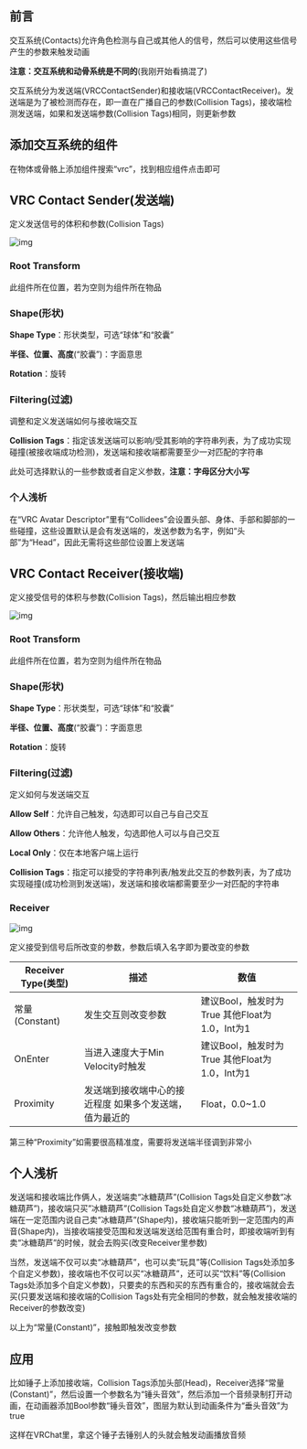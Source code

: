 ## 前言

交互系统(Contacts)允许角色检测与自己或其他人的信号，然后可以使用这些信号产生的参数来触发动画

**注意：交互系统和动骨系统是不同的**(我刚开始看搞混了)

交互系统分为发送端(VRCContactSender)和接收端(VRCContactReceiver)。发送端是为了被检测而存在，即一直在广播自己的参数(Collision Tags)，接收端检测发送端，如果和发送端参数(Collision Tags)相同，则更新参数

## 添加交互系统的组件

在物体或骨骼上添加组件搜索“vrc”，找到相应组件点击即可

## VRC Contact Sender(发送端)

定义发送信号的体积和参数(Collision Tags)

![img](https://cdn.jsdelivr.net/gh/yexca/image_hosting@master/20220427/image.ebh40gdczco.webp)

### Root Transform

此组件所在位置，若为空则为组件所在物品

### Shape(形状)

**Shape Type**：形状类型，可选“球体”和“胶囊”

**半径、位置、高度**(“胶囊”)：字面意思

**Rotation**：旋转

### Filtering(过滤)

调整和定义发送端如何与接收端交互

**Collision Tags**：指定该发送端可以影响/受其影响的字符串列表，为了成功实现碰撞(被接收端成功检测)，发送端和接收端都需要至少一对匹配的字符串

此处可选择默认的一些参数或者自定义参数，**注意：字母区分大小写**

### 个人浅析

在“VRC Avatar Descriptor”里有“Collidees”会设置头部、身体、手部和脚部的一些碰撞，这些设置默认是会有发送端的，发送参数为名字，例如“头部”为“Head”，因此无需将这些部位设置上发送端

## VRC Contact Receiver(接收端)

定义接受信号的体积与参数(Collision Tags)，然后输出相应参数

![img](https://cdn.jsdelivr.net/gh/yexca/image_hosting@master/20220427/image.4zfxznntlkg0.webp)

### Root Transform

此组件所在位置，若为空则为组件所在物品

### Shape(形状)

**Shape Type**：形状类型，可选“球体”和“胶囊”

**半径、位置、高度**(“胶囊”)：字面意思

**Rotation**：旋转

### Filtering(过滤)

定义如何与发送端交互

**Allow Self**：允许自己触发，勾选即可以自己与自己交互

**Allow Others**：允许他人触发，勾选即他人可以与自己交互

**Local Only**：仅在本地客户端上运行

**Collision Tags**：指定可以接受的字符串列表/触发此交互的参数列表，为了成功实现碰撞(成功检测到发送端)，发送端和接收端都需要至少一对匹配的字符串

### Receiver

![img](https://cdn.jsdelivr.net/gh/yexca/image_hosting@master/20220427/image.66905l2pgso0.webp)

定义接受到信号后所改变的参数，参数后填入名字即为要改变的参数

| Receiver Type(类型) | 描述                                                    | 数值                                          |
| ------------------- | ------------------------------------------------------- | --------------------------------------------- |
| 常量(Constant)      | 发生交互则改变参数                                      | 建议Bool，触发时为True 其他Float为1.0，Int为1 |
| OnEnter             | 当进入速度大于Min Velocity时触发                        | 建议Bool，触发时为True 其他Float为1.0，Int为1 |
| Proximity           | 发送端到接收端中心的接近程度 如果多个发送端，值为最近的 | Float，0.0~1.0                                |

第三种“Proximity”如需要很高精准度，需要将发送端半径调到非常小

## 个人浅析

发送端和接收端比作俩人，发送端卖“冰糖葫芦”(Collision Tags处自定义参数“冰糖葫芦”)，接收端只买”冰糖葫芦”(Collision Tags处自定义参数“冰糖葫芦”)，发送端在一定范围内说自己卖“冰糖葫芦”(Shape内)，接收端只能听到一定范围内的声音(Shape内)，当接收端接受范围和发送端发送给范围有重合时，即接收端听到有卖“冰糖葫芦”的时候，就会去购买(改变Receiver里参数)

当然，发送端不仅可以卖“冰糖葫芦”，也可以卖“玩具”等(Collision Tags处添加多个自定义参数)，接收端也不仅可以买“冰糖葫芦”，还可以买“饮料”等(Collision Tags处添加多个自定义参数)，只要卖的东西和买的东西有重合的，接收端就会去买(只要发送端和接收端的Collision Tags处有完全相同的参数，就会触发接收端的Receiver的参数改变)

以上为“常量(Constant)”，接触即触发改变参数

## 应用

比如锤子上添加接收端，Collision Tags添加头部(Head)，Receiver选择“常量(Constant)”，然后设置一个参数名为“锤头音效”，然后添加一个音频录制打开动画，在动画器添加Bool参数“锤头音效”，图层为默认到动画条件为“垂头音效”为true

这样在VRChat里，拿这个锤子去锤别人的头就会触发动画播放音频
